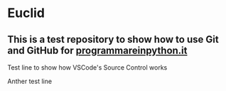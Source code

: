 # Euclid

## This is a test repository to show how to use **Git** and **GitHub** for [programmareinpython.it](https://www.programmareinpython.it/)

Test line to show how VSCode's Source Control works

Anther test line
